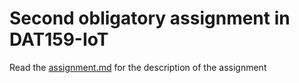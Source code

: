 # Second obligatory assignment in DAT159-IoT
Read the [assignment.md](assignment.md) for the description of the assignment
